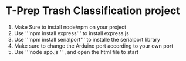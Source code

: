 # T-Prep Trash Classification project

1. Make Sure to install node/npm on your project
2. Use '''npm install express''' to install express.js
3. Use '''npm install serialport''' to installe the serialport library
4. Make sure to change the Arduino port according to your own port
5. Use '''node app.js''' , and open the html file to start

